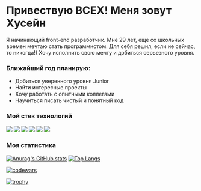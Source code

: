 # Привествую ВСЕХ! Меня зовут Хусейн
Я начинающий front-end разработчик. Мне 29 лет, еще со школьных времен мечтаю стать программистом. Для себя решил, если не сейчас, то никогда!) Хочу исполнить свою мечту и добиться серьезного уровня.

### Ближайший год планирую:
* Добиться уверенного уровня Junior
* Найти интересные проекты
* Хочу работать с опытными коллегами
* Научиться писать чистый и понятный код

### Мой стек технологий
<img src="https://img.shields.io/badge/HTML-black?style=for-the-badge&logo=HTML5&logoColor=#E34F26"/> <img src="https://img.shields.io/badge/CSS-black?style=for-the-badge&logo=CSS3&logoColor=blue"/> <img src="https://img.shields.io/badge/JavaScript-black?style=for-the-badge&logo=JavaScript&logoColor=#F7DF1E"/> <img src="https://img.shields.io/badge/Git-black?style=for-the-badge&logo=Git&logoColor=ЦВЕТ ЛОГОТИПА"/> <img src="https://img.shields.io/badge/GitHub-black?style=for-the-badge&logo=GitHub&logoColor=ЦВЕТ ЛОГОТИПА"/> <img src="https://img.shields.io/badge/Webpack-black?style=for-the-badge&logo=Webpack&logoColor=ЦВЕТ ЛОГОТИПА"/>

### Моя статистика
[![Anurag's GitHub stats](https://github-readme-stats.vercel.app/api?username=khuseynkhasiev)](https://github.com/khuseynkhasiev/github-readme-stats)
[![Top Langs](https://github-readme-stats.vercel.app/api/top-langs/?username=khuseynkhasiev&layout=compact)](https://github.com/khuseynkhasiev/github-readme-stats)

[![codewars](https://www.codewars.com/users/khuseynkhasiev/badges/large)](https://www.codewars.com/users/khuseynkhasiev)

[![trophy](https://github-profile-trophy.vercel.app/?username=khuseynkhasiev)](https://github.com/ryo-ma/github-profile-trophy)
